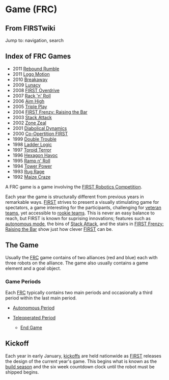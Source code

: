 # Game (FRC)

## From FIRSTwiki

Jump to: navigation, search

## Index of FRC Games

- 2011 [Rebound Rumble](Rebound_Rumble "Rebound Rumble")
- 2011 [Logo Motion](Logo_Motion "Logo Motion")
- 2010 [Breakaway](Breakaway "Breakaway")
- 2009 [Lunacy](Lunacy "Lunacy")
- 2008 [FIRST Overdrive](FIRST_Overdrive "FIRST Overdrive")
- 2007 [Rack 'n' Roll](Rack_%27n%27_Roll "Rack 'n' Roll")
- 2006 [Aim High](aim-high)
- 2005 [Triple Play](triple-play)
- 2004 [FIRST Frenzy: Raising the Bar](FIRST_Frenzy:_Raising_the_Bar "FIRST Frenzy: Raising the Bar")
- 2003 [Stack Attack](Stack_Attack "Stack Attack")
- 2002 [Zone Zeal](Zone_Zeal "Zone Zeal")
- 2001 [Diabolical Dynamics](Diabolical_Dynamics "Diabolical Dynamics")
- 2000 [Co-Opertition FIRST](Co-Opertition_FIRST "Co-Opertition FIRST")
- 1999 [Double Trouble](Double_Trouble "Double Trouble")
- 1998 [Ladder Logic](Ladder_Logic "Ladder Logic")
- 1997 [Toroid Terror](Toroid_Terror "Toroid Terror")
- 1996 [Hexagon Havoc](Hexagon_Havoc "Hexagon Havoc")
- 1995 [Ramp n' Roll](Ramp_n%27_Roll "Ramp n' Roll")
- 1994 [Tower Power](Tower_Power "Tower Power")
- 1993 [Rug Rage](Rug_Rage "Rug Rage")
- 1992 [Maize Craze](Maize_Craze "Maize Craze")

A FRC game is a game involving the [FIRST Robotics Competition](FIRST_Robotics_Competition "FIRST Robotics
Competition").

Each year the game is structurally different from previous years in remarkable ways. [FIRST](first) strives to present a visually stimulating game for spectators, a game interesting for the participants, challenging for [veteran teams](Veteran_teams "Veteran teams"), yet accessible to [rookie teams](Rookie_teams "Rookie teams"). This is never an easy balance to reach, but FIRST is known for suprising innovations; features such as [autonomous mode](autonomous-mode), the bins of [Stack Attack](Stack_Attack "Stack
Attack"), and the stairs in [FIRST Frenzy: Raising the Bar](FIRST_Frenzy:_Raising_the_Bar "FIRST Frenzy: Raising the Bar") show just how clever [FIRST](first) can be.

## The Game

Usually the [FRC](FRC "FRC") game contains of two alliances (red and blue) each with three robots on the alliance. The game also usually contains a game element and a goal object.

### Game Periods

Each [FRC](FRC "FRC") typically contains two main periods and occasionally a third period within the last main period.

- [Autonomous Period](Autonomous_Period "Autonomous Period")
- [Teleoperated Period](Teleoperated_Period "Teleoperated Period")

  - [End Game](End_Game "End Game")

## Kickoff

Each year in early January, [kickoffs](kickoff) are held nationwide as [FIRST](first) releases the design of the current year's game. This begins what is known as the [build season](Build_season "Build season") and the six week countdown clock until the robot must be shipped begins.
